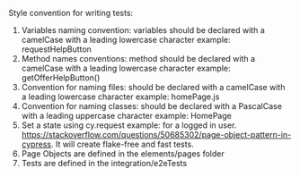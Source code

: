 Style convention for writing tests:

1. Variables naming convention: variables should be declared with a camelCase with a leading lowercase character example: requestHelpButton
2. Method names conventions: method should be declared with a camelCase with a leading lowercase character example: getOfferHelpButton()
3. Convention for naming files: should be declared with a camelCase with a leading lowercase character example: homePage.js
4. Convention for naming classes: should be declared with a PascalCase with a leading uppercase character example: HomePage
5. Set a state using cy.request example: for a logged in user. https://stackoverflow.com/questions/50685302/page-object-pattern-in-cypress. It will create flake-free and fast tests.
6. Page Objects are defined in the elements/pages folder
7. Tests are defined in the integration/e2eTests